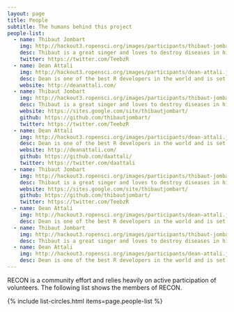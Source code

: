 ```yaml
---
layout: page
title: People
subtitle: The humans behind this project
people-list:
  - name: Thibaut Jombart
    img: http://hackout3.ropensci.org/images/participants/thibaut-jombart.jpg
    desc: Thibaut is a great singer and loves to destroy diseases in his spare time
    twitter: https://twitter.com/TeebzR
  - name: Dean Attali
    img: http://hackout3.ropensci.org/images/participants/dean-attali.jpg
    desc: Dean is one of the best R developers in the world and is set to surpass Hadley by 2018
    website: http://deanattali.com/
  - name: Thibaut Jombart
    img: http://hackout3.ropensci.org/images/participants/thibaut-jombart.jpg
    desc: Thibaut is a great singer and loves to destroy diseases in his spare time
    website: https://sites.google.com/site/thibautjombart/
    github: https://github.com/thibautjombart/
    twitter: https://twitter.com/TeebzR
  - name: Dean Attali
    img: http://hackout3.ropensci.org/images/participants/dean-attali.jpg
    desc: Dean is one of the best R developers in the world and is set to surpass Hadley by 2018
    website: http://deanattali.com/
    github: https://github.com/daattali/
    twitter: https://twitter.com/daattali
  - name: Thibaut Jombart
    img: http://hackout3.ropensci.org/images/participants/thibaut-jombart.jpg
    desc: Thibaut is a great singer and loves to destroy diseases in his spare time
    website: https://sites.google.com/site/thibautjombart/
    github: https://github.com/thibautjombart/
    twitter: https://twitter.com/TeebzR
  - name: Dean Attali
    img: http://hackout3.ropensci.org/images/participants/dean-attali.jpg
    desc: Dean is one of the best R developers in the world and is set to surpass Hadley by 2018
  - name: Thibaut Jombart
    img: http://hackout3.ropensci.org/images/participants/thibaut-jombart.jpg
    desc: Thibaut is a great singer and loves to destroy diseases in his spare time
  - name: Dean Attali
    img: http://hackout3.ropensci.org/images/participants/dean-attali.jpg
    desc: Dean is one of the best R developers in the world and is set to surpass Hadley by 2018
---
```


RECON is a community effort and relies heavily on active participation of volunteers. The following list shows the members of RECON.

{% include list-circles.html items=page.people-list %}